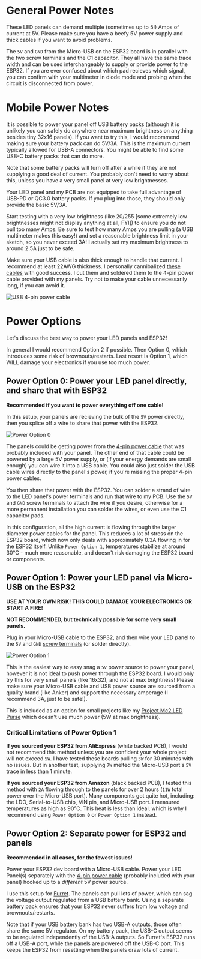 # General Power Notes
These LED panels can demand multiple (sometimes up to 5!) Amps of current at 5V. Please make sure you have a beefy 5V power supply and thick cables if you want to avoid problems.

The `5V` and `GND` from the Micro-USB on the ESP32 board is in parallel with the two screw terminals and the C1 capacitor. They all have the same trace width and can be used interchangeably to supply or provide power to the ESP32. If you are ever confused about which pad recieves which signal, you can confirm with your multimeter in diode mode and probing when the circuit is disconnected from power.

# Mobile Power Notes
It is possible to power your panel off USB battery packs (although it is unlikely you can safely do anywhere near maximum brightness on anything besides tiny 32x16 panels). If you want to try this, I would recommend making sure your battery pack can do 5V/3A. This is the maximum current typically allowed for USB-A connectors. You might be able to find some USB-C battery packs that can do more.

Note that some battery packs will turn off after a while if they are not supplying a good deal of current. You probably don't need to worry about this, unless you have a very small panel at very low brightnesses.

Your LED panel and my PCB are not equipped to take full advantage of USB-PD or QC3.0 battery packs. If you plug into those, they should only provide the basic 5V/3A.

Start testing with a very low brightness (like 20/255 [some extremely low brightnesses might not display anything at all, FYI]) to ensure you do not pull too many Amps. Be sure to test how many Amps you are pulling (a USB multimeter makes this easy!) and set a reasonable brightness limit in your sketch, so you never exceed 3A! I actually set my maximum brightness to around 2.5A just to be safe.

Make sure your USB cable is also thick enough to handle that current. I recommend at least 22AWG thickness. I personally cannibalized [these cables](https://smile.amazon.com/gp/product/B011KMSNXM/) with good success. I cut them and soldered them to the 4-pin power cable provided with my panels. Try not to make your cable unnecessarily long, if you can avoid it.

![USB 4-pin power cable](https://github.com/rorosaurus/esp32-hub75-driver/raw/master/images/power/usb-4-pin-power-cable.jpg)

# Power Options
Let's discuss the best way to power your LED panels and ESP32!

In general I would recommend Option 2 if possible. Then Option 0, which introduces some risk of brownouts/restarts. Last resort is Option 1, which WILL damage your electronics if you use too much power.

## Power Option 0: Power your LED panel directly, and share that with ESP32
**Recommended if you want to power everything off one cable!**

In this setup, your panels are recieving the bulk of the `5V` power directly, then you splice off a wire to share that power with the ESP32.

![Power Option 0](https://github.com/rorosaurus/esp32-hub75-driver/raw/master/images/power/power-option-0.jpg)

The panels could be getting power from the [4-pin power cable](https://www.aliexpress.com/item/32832930794.html) that was probably included with your panel. The other end of that cable could be powered by a large 5V power supply, or (if your energy demands are small enough) you can wire it into a USB cable. You could also just solder the USB cable wires directly to the panel's power, if you're missing the proper 4-pin power cables.

You then share that power with the ESP32. You can solder a strand of wire to the LED panel's power terminals and run that wire to my PCB. Use the `5V` and `GND` screw terminals to attach the wire if you desire, otherwise for a more permanent installation you can solder the wires, or even use the C1 capacitor pads.

In this configuration, all the high current is flowing through the larger diameter power cables for the panel. This reduces a lot of stress on the ESP32 board, which now only deals with approximately 0.3A flowing in for the ESP32 itself. Unlike `Power Option 1`, temperatures stabilize at around 30°C - much more reasonable, and doesn't risk damaging the ESP32 board or components.

## Power Option 1: Power your LED panel via Micro-USB on the ESP32
**USE AT YOUR OWN RISK! THIS COULD DAMAGE YOUR ELECTRONICS OR START A FIRE!**

**NOT RECOMMENDED, but technically possible for some very small panels.**

Plug in your Micro-USB cable to the ESP32, and then wire your LED panel to the `5V` and `GND` [screw terminals](https://www.aliexpress.com/item/32993227789.html) (or solder directly).

![Power Option 1](https://github.com/rorosaurus/esp32-hub75-driver/raw/master/images/power/power-option-1.jpg)

This is the easiest way to easy snag a `5V` power source to power your panel, however it is not ideal to push power through the ESP32 board. I would only try this for very small panels (like 16x32), and not at max brightness! Please make sure your Micro-USB cable and USB power source are sourced from a quality brand (like Anker) and support the necessary amperage (I recommend 3A, just to be safe!).

This is included as an option for small projects like my [Project Mc2 LED Purse](https://github.com/rorosaurus/project-mc2-led-purse) which doesn't use much power (5W at max brightness).

### Critical Limitations of Power Option 1
**If you sourced your ESP32 from AliExpress** (white backed PCB), I would not recommend this method unless you are confident your whole project will not exceed `5W`.  I have tested these boards pulling `5W` for 30 minutes with no issues. But in another test, supplying `7W` melted the Micro-USB port's `5V` trace in less than 1 minute.

**If you sourced your ESP32 from Amazon** (black backed PCB), I tested this method with `2A` flowing through to the panels for over 2 hours (`11W` total power over the Micro-USB port). Many components got quite hot, including: the LDO, Serial-to-USB chip, VIN pin, and Micro-USB port. I measured temperatures as high as 90°C. This heat is less than ideal, which is why I recommend using `Power Option 0` or `Power Option 1` instead.


## Power Option 2: Separate power for ESP32 and panels
**Recommended in all cases, for the fewest issues!**

Power your ESP32 dev board with a Micro-USB cable. Power your LED Panel(s) separately with the [4-pin power cable](https://www.aliexpress.com/item/32832930794.html) (probably included with your panel) hooked up to a *different* 5V power source.

I use this setup for [Furret](https://github.com/rorosaurus/FurretTotem). The panels can pull lots of power, which can sag the voltage output regulated from a USB battery bank. Using a separate battery pack ensures that your ESP32 never suffers from low voltage and brownouts/restarts.

Note that if your USB battery bank has two USB-A outputs, those often share the same 5V regulator. On my battery pack, the USB-C output seems to be regulated independently of the USB-A outputs. So Furret's ESP32 runs off a USB-A port, while the panels are powered off the USB-C port. This keeps the ESP32 from resetting when the panels draw lots of current.
